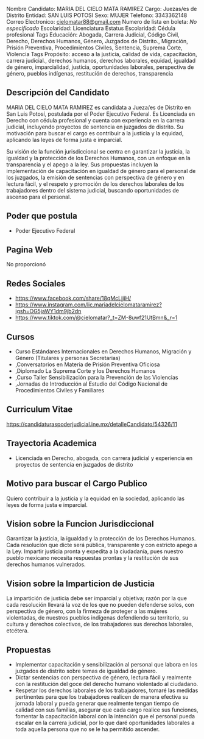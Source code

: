Nombre Candidato: MARIA DEL CIELO MATA RAMIREZ
Cargo: Juezas/es de Distrito
Entidad: SAN LUIS POTOSI
Sexo: MUJER
Telefono: 3343362148
Correo Electronico: cielomatar88@gmail.com
Numero de lista en boleta: *No especificado*
Escolaridad: Licenciatura
Estatus Escolaridad: Cédula profesional
Tags Educación: Abogada, Carrera Judicial, Código Civil, Derecho, Derechos Humanos, Género, Juzgados de Distrito., Migración, Prisión Preventiva, Procedimientos Civiles, Sentencia, Suprema Corte, Violencia
Tags Propósito: acceso a la justicia, calidad de vida, capacitación, carrera judicial., derechos humanos, derechos laborales, equidad, igualdad de género, imparcialidad, justicia, oportunidades laborales, perspectiva de género, pueblos indígenas, restitución de derechos, transparencia


## Descripción del Candidato 

MARIA DEL CIELO MATA RAMIREZ es candidata a Jueza/es de Distrito en San Luis Potosí, postulada por el Poder Ejecutivo Federal. Es Licenciada en Derecho con cédula profesional y cuenta con experiencia en la carrera judicial, incluyendo proyectos de sentencia en juzgados de distrito. Su motivación para buscar el cargo es contribuir a la justicia y la equidad, aplicando las leyes de forma justa e imparcial.

Su visión de la función jurisdiccional se centra en garantizar la justicia, la igualdad y la protección de los Derechos Humanos, con un enfoque en la transparencia y el apego a la ley. Sus propuestas incluyen la implementación de capacitación en igualdad de género para el personal de los juzgados, la emisión de sentencias con perspectiva de género y en lectura fácil, y el respeto y promoción de los derechos laborales de los trabajadores dentro del sistema judicial, buscando oportunidades de ascenso para el personal.


## Poder que postula

- Poder Ejecutivo Federal


## Pagina Web

No proporcionó


## Redes Sociales

- https://www.facebook.com/share/18qMcLjjiH/
- https://www.instagram.com/lic.mariadelcielomataramirez?igsh=OG5jaWY1dm9jb2dn
- https://www.tiktok.com/@cielomatar?_t=ZM-8uwf21UtBmn&_r=1


## Cursos

- Curso Estándares Internacionales en Derechos Humanos, Migración y Género (Titulares y personas Secretarias)
- ,Conversatorios en Materia de Prisión Preventiva Oficiosa
- ,Diplomado La Suprema Corte y los Derechos Humanos
- ,Curso Taller Sensibilización para la Prevención de las Violencias
- ,Jornadas de Introducción al Estudio del Código Nacional de Procedimientos Civiles y Familiares


## Curriculum Vitae

https://candidaturaspoderjudicial.ine.mx/detalleCandidato/54326/11


## Trayectoria Academica

- Licenciada en Derecho, abogada, con carrera judicial y experiencia en proyectos de sentencia en juzgados de distrito


## Motivo para buscar el Cargo Publico

Quiero contribuir a la justicia y la equidad en la sociedad, aplicando las leyes de forma justa e imparcial.


## Vision sobre la Funcion Jurisdiccional

Garantizar la justicia, la igualdad y la protección de los Derechos Humanos. Cada resolución que dicte será pública, transparente y con estricto apego a la Ley. Impartir justicia pronta y expedita a la ciudadanía, pues nuestro pueblo mexicano necesita respuestas prontas y la restitución de sus derechos humanos vulnerados.


## Vision sobre la Imparticion de Justicia

La impartición de justicia debe ser imparcial y objetiva; razón por la que cada resolución llevará la voz de los que no pueden defenderse solos, con perspectiva de género, con la firmeza de proteger a las mujeres violentadas, de nuestros pueblos indígenas defendiendo su territorio, su cultura y derechos colectivos, de los trabajadores sus derechos laborales, etcétera.


## Propuestas

- Implementar capacitación y sensibilización al personal que labora en los juzgados de distrito sobre temas de igualdad de género.
- Dictar sentencias con perspectiva de género, lectura fácil y realmente con la restitución del goce del derecho humano violentado al ciudadano.
- Respetar los derechos laborales de los trabajadores, tomaré las medidas pertinentes para que los trabajadores realicen de manera efectiva su jornada laboral y pueda generar que realmente tengan tiempo de calidad con sus familias, asegurar que cada cargo realice sus funciones, fomentar la capacitación laboral con la intención que el personal pueda escalar en la carrera judicial, por lo que daré oportunidades laborales a toda aquella persona que no se le ha permitido ascender.

